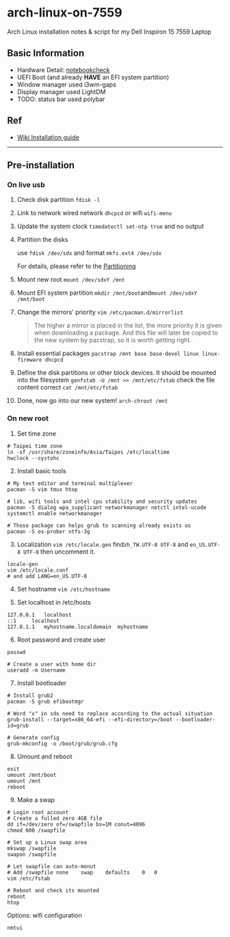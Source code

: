 # arch-linux-on-7559
Arch Linux installation notes &amp; script for my Dell Inspiron 15 7559 Laptop

## Basic Information
- Hardware Detail: [notebookcheck](https://www.notebookcheck.net/Dell-Inspiron-15-7559-Notebook-Review.154635.0.html)
- UEFI Boot (and already **HAVE** an EFI system partition)
- Window manager used i3wm-gaps
- Display manager used LightDM
- TODO: status bar used polybar

## Ref
- [Wiki Installation guide](https://wiki.archlinux.org/index.php/Installation_guide#Update_the_system_clock)

---
## 	Pre-installation

### On live usb

1. Check disk partition
``fdisk -l``

2. Link to network
wired network
``dhcpcd``
or wifi
``wifi-menu``

3. Update the system clock
``timedatectl set-ntp true``
and no output

4. Partition the disks

    use ``fdisk /dev/sdx``
    and format ``mkfs.ext4 /dev/sdx``

    For details, please refer to the [Partitioning](https://wiki.archlinux.org/index.php/Partitioning)
    
5. Mount new root
``mount /dev/sdxY /mnt``

6. Mount EFI system partition
``mkdir /mnt/boot``and``mount /dev/sdxY /mnt/boot``

7. Change the mirrors' priority
``vim /etc/pacman.d/mirrorlist``
    > The higher a mirror is placed in the list, the more priority it is given when downloading a package.
    > And this file will later be copied to the new system by pacstrap, so it is worth getting right.

8. Install essential packages
``pacstrap /mnt base base-devel linux linux-firmware dhcpcd``

9. Define the disk partitions or other block devices. It should be mounted into the filesystem
``genfstab -U /mnt >> /mnt/etc/fstab``
check the file content correct
``cat /mnt/etc/fstab``

10. Done, now go into our new system!
``arch-chroot /mnt``

### On new root

1. Set time zone
````
# Taipei time zone
ln -sf /usr/share/zoneinfo/Asia/Taipei /etc/localtime
hwclock --systohc
````

2. Install basic tools
````
# My text editor and terminal multiplexer
pacman -S vim tmux htop

# lib, wifi tools and intel cpu stability and security updates
pacman -S dialog wpa_supplicant networkmanager netctl intel-ucode
systemctl enable networkmanager

# Those package can helps grub to scanning already exists os
pacman -S os-prober ntfs-3g
````

3. Localization
``
vim /etc/locale.gen
``
find``zh_TW.UTF-8 UTF-8`` and ``en_US.UTF-8 UTF-8`` then uncomment it.

````
locale-gen
vim /etc/locale.conf
# and add LANG=en_US.UTF-8
````

4. Set hostname
``
vim /etc/hostname
``

5. Set localhost in /etc/hosts

````
127.0.0.1	localhost
::1		localhost
127.0.1.1	myhostname.localdomain	myhostname
````

6. Root password and create user
````
passwd

# Create a user with home dir
useradd -m Username
````

7. Install bootloader
````
# Install grub2
pacman -S grub efibootmgr

# Word "x" in sdx need to replace according to the actual situation 
grub-install --target=x86_64-efi --efi-directory=/boot --bootloader-id=grub

# Generate config
grub-mkconfig -o /boot/grub/grub.cfg
````

8. Umount and reboot
````
exit
umount /mnt/boot
umount /mnt
reboot
````

9. Make a swap
````
# Login root account
# Create a fulled zero 4GB file
dd if=/dev/zero of=/swapfile bs=1M conut=4096
chmod 600 /swapfile

# Set up a Linux swap area
mkswap /swapfile
swapon /swapfile

# Let swapfile can auto-monut
# Add /swapfile	none	swap	defaults	0	0
vim /etc/fstab

# Reboot and check its mounted
reboot
htop
````

Options: wifi configuration
````
nmtui
````
